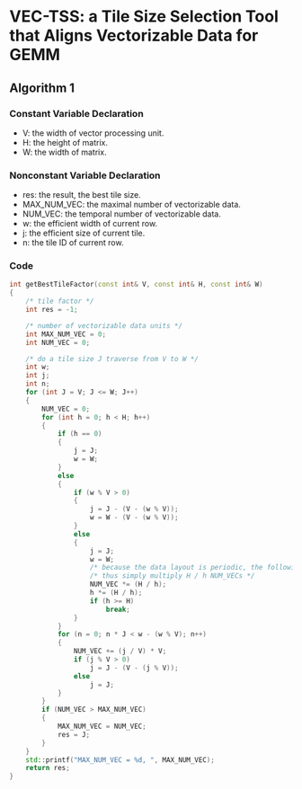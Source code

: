 # VEC-TSS: a Tile Size Selection Tool that Aligns Vectorizable Data for GEMM

## Algorithm 1
### Constant Variable Declaration
* V: the width of vector processing unit.
* H: the height of matrix.
* W: the width of matrix.
### Nonconstant Variable Declaration
* res: the result, the best tile size.
* MAX_NUM_VEC: the maximal number of vectorizable data.
* NUM_VEC: the temporal number of vectorizable data.
* w: the efficient width of current row.
* j: the efficient size of current tile.
* n: the tile ID of current row.
### Code
```C++
int getBestTileFactor(const int& V, const int& H, const int& W)
{
    /* tile factor */
    int res = -1;

    /* number of vectorizable data units */
    int MAX_NUM_VEC = 0;
    int NUM_VEC = 0;

    /* do a tile size J traverse from V to W */
    int w;
    int j;
    int n;
    for (int J = V; J <= W; J++)
    {
        NUM_VEC = 0;
        for (int h = 0; h < H; h++)
        {
            if (h == 0)
            {
                j = J;
                w = W;
            }
            else
            {
                if (w % V > 0)
                {
                    j = J - (V - (w % V));
                    w = W - (V - (w % V));
                }
                else
                {
                    j = J;
                    w = W;
					/* because the data layout is periodic, the following NUM_VEC will be the same */
					/* thus simply multiply H / h NUM_VECs */
                    NUM_VEC *= (H / h);
                    h *= (H / h);
                    if (h >= H)
                        break;
                }
            }
            for (n = 0; n * J < w - (w % V); n++)
            {
                NUM_VEC += (j / V) * V;
                if (j % V > 0)
                    j = J - (V - (j % V));
                else
                    j = J;
            }
        }
        if (NUM_VEC > MAX_NUM_VEC)
        {
            MAX_NUM_VEC = NUM_VEC;
            res = J;
        }
    }
    std::printf("MAX_NUM_VEC = %d, ", MAX_NUM_VEC);
    return res;
}
```